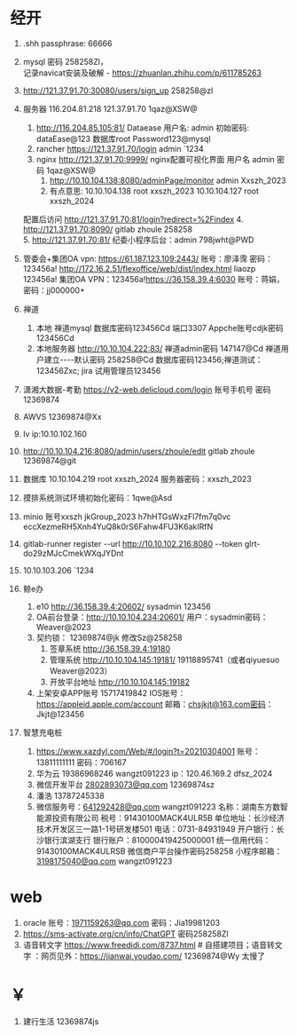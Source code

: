 # 经开

1. .shh passphrase:  66666
3. mysql 密码 258258Zl，  
	记录navicat安装及破解 -  https://zhuanlan.zhihu.com/p/611785263
4. http://121.37.91.70:30080/users/sign_up  258258@zl
6. 服务器 116.204.81.218      121.37.91.70       1qaz@XSW@
	1. http://116.204.85.105:81/  Dataease    用户名: admin  初始密码: dataEase@123  数据库root Password123@mysql 
	2. rancher https://121.37.91.70/login  admin   `1234
	3. nginx http://121.37.91.70:9999/  nginx配置可视化界面  用户名 admin 密码  1qaz@XSW@
		1. http://10.10.104.138:8080/adminPage/monitor admin   Xxszh_2023
		2. 有点意思:
	10.10.104.138 root xxszh_2023
	10.10.104.127  root   xxszh_2024

	配置后访问 http://121.37.91.70:81/login?redirect=%2Findex
	4.  http://121.37.91.70:8090/ gitlab zhoule 258258     
	5. http://121.37.91.70:81/  纪委小程序后台：admin   798jwht@PWD
1.  管委会+集团OA
	vpn: https://61.187.123.109:2443/  账号：廖泽霈  密码：123456a!
	 http://172.16.2.51/flexoffice/web/dist/index.html  liaozp 123456a!
	 集团OA VPN：123456a!https://36.158.39.4:6030   账号：蒋娟，密码：jj000000+
10. 禅道
	1. 本地 禅道mysql 数据库密码123456Cd 端口3307   Appche账号cdjk密码 123456Cd
	2. 本地服务器 http://10.10.104.222:83/ 禅道admin密码 147147@Cd  禅道用户建立----默认密码 258258@Cd    数据库密码123456;禅道测试：123456Zxc; jira 试用管理员123456
11. 潇湘大数据-考勤 https://v2-web.delicloud.com/login  账号手机号 密码12369874
12. AWVS  12369874@Xx
13. lv ip:10.10.102.160
14. http://10.10.104.216:8080/admin/users/zhoule/edit  gitlab  zhoule 12369874@git
15. 数据库 10.10.104.219 root  xxszh_2024  服务器密码：xxszh_2023
16. 摸排系统测试环境初始化密码：1qwe@Asd
17. minio  账号xxszh   jkGroup_2023  h7hHTGsWxzFl7fm7q0vc eccXezmeRH5Xnh4YuQ8k0rS6Fahw4FU3K6akIRfN
18. gitlab-runner register  --url http://10.10.102.216:8080  --token glrt-do29zMJcCmekWXqJYDnt
19. 10.10.103.206    `1234
20. 鲸e办
	1. e10 http://36.158.39.4:20602/   sysadmin  123456
	2. OA前台登录：http://10.10.104.234:20601/  用户：sysadmin密码：Weaver@2023
	3. 契约锁： 12369874@jk       修改Sz@258258
		1. 签章系统 http://36.158.39.4:19180 
		2. 管理系统 http://10.10.104.145:19181/   19118895741（或者qiyuesuo Weaver@2023）
		3.  开放平台地址 http://10.10.104.145:19182
	4. 上架安卓APP账号 15717419842    IOS账号：https://appleid.apple.com/account  邮箱：chsjkjt@163.com密码：Jkjt@123456
21. 智慧充电桩
	1. https://www.xazdyl.com/Web/#/login?t=20210304001 账号：13811111111 密码：706167
	2. 华为云 19386968246 wangzt091223    ip：120.46.169.2  dfsz_2024
	3. 微信开发平台 2802893073@qq.com 12369874sz
	4. 潘浩 13787245338
	5. 微信服务号：641292428@qq.com  wangzt091223
	名称：湖南东方数智能源投资有限公司
	税号：91430100MACK4ULR5B
	单位地址：长沙经济技术开发区三一路1-1号研发楼501
	电话：0731-84931949
	开户银行：长沙银行滨湖支行
	银行账户：810000419425000001
	统一信用代码：91430100MACK4ULRSB
	微信商户平台操作密码258258
	小程序邮箱：3198175040@qq.com   wangzt091223

# web
1. oracle  账号：1971159263@qq.com 密码：Jia19981203
2. https://sms-activate.org/cn/info/ChatGPT  密码258258Zl
3. 语音转文字
	https://www.freedidi.com/8737.html   #  自搭建项目；语音转文字 ：网页见外：https://jianwai.youdao.com/  12369874@Wy 太慢了

# ￥
1. 建行生活 12369874js 
